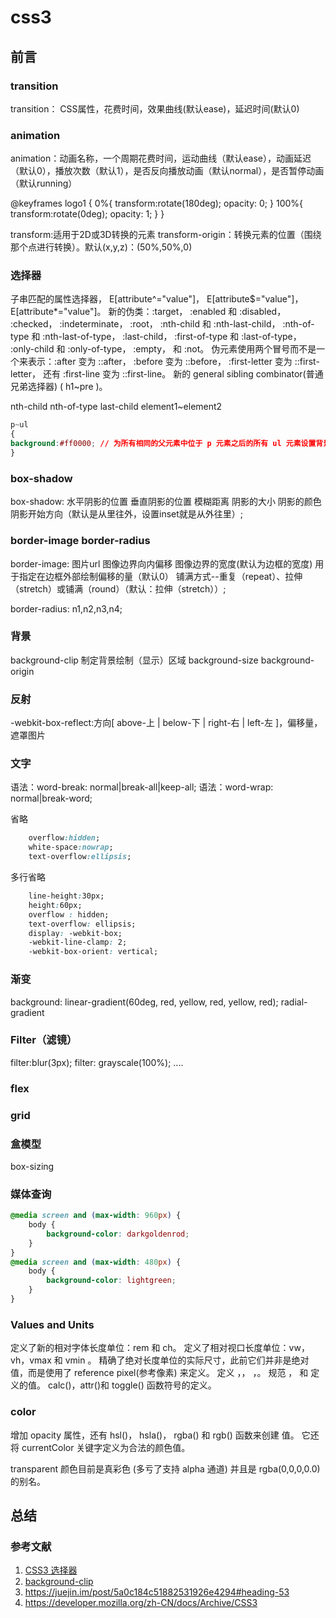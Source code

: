 # css3

## 前言

### transition

transition： CSS属性，花费时间，效果曲线(默认ease)，延迟时间(默认0)

### animation

animation：动画名称，一个周期花费时间，运动曲线（默认ease），动画延迟（默认0），播放次数（默认1），是否反向播放动画（默认normal），是否暂停动画（默认running）

@keyframes logo1 {
    0%{
        transform:rotate(180deg);
        opacity: 0;
    }
    100%{
        transform:rotate(0deg);
        opacity: 1;
    }
}

transform:适用于2D或3D转换的元素
transform-origin：转换元素的位置（围绕那个点进行转换）。默认(x,y,z)：(50%,50%,0)

### 选择器

子串匹配的属性选择器， E[attribute^="value"]， E[attribute$="value"]， E[attribute*="value"]。
新的伪类：:target， :enabled 和 :disabled， :checked， :indeterminate， :root， :nth-child 和 :nth-last-child， :nth-of-type 和 :nth-last-of-type， :last-child， :first-of-type 和 :last-of-type， :only-child 和 :only-of-type， :empty， 和 :not。
伪元素使用两个冒号而不是一个来表示：:after 变为 ::after， :before 变为 ::before， :first-letter 变为 ::first-letter， 还有 :first-line 变为 ::first-line。
新的 general sibling combinator(普通兄弟选择器)  ( h1~pre )。

nth-child
nth-of-type
last-child
element1~element2

```css
p~ul
{
background:#ff0000; // 为所有相同的父元素中位于 p 元素之后的所有 ul 元素设置背景
}
```

### box-shadow

box-shadow: 水平阴影的位置 垂直阴影的位置 模糊距离 阴影的大小 阴影的颜色 阴影开始方向（默认是从里往外，设置inset就是从外往里）;

### border-image border-radius

border-image: 图片url 图像边界向内偏移 图像边界的宽度(默认为边框的宽度) 用于指定在边框外部绘制偏移的量（默认0） 铺满方式--重复（repeat）、拉伸（stretch）或铺满（round）（默认：拉伸（stretch））;

border-radius: n1,n2,n3,n4;

### 背景

background-clip 制定背景绘制（显示）区域
background-size
background-origin

### 反射

-webkit-box-reflect:方向[ above-上 | below-下 | right-右 | left-左 ]，偏移量，遮罩图片

### 文字

语法：word-break: normal|break-all|keep-all;
语法：word-wrap: normal|break-word;

省略

```css
    overflow:hidden;
    white-space:nowrap;
    text-overflow:ellipsis;
```

多行省略

```css
    line-height:30px;
    height:60px;
    overflow : hidden;
    text-overflow: ellipsis;
    display: -webkit-box;
    -webkit-line-clamp: 2;
    -webkit-box-orient: vertical;
```

### 渐变

background: linear-gradient(60deg, red, yellow, red, yellow, red);
radial-gradient

### Filter（滤镜）

filter:blur(3px);
filter: grayscale(100%);
....

### flex

### grid

### 盒模型

box-sizing

### 媒体查询

```css
@media screen and (max-width: 960px) {
    body {
        background-color: darkgoldenrod;
    }
}
@media screen and (max-width: 480px) {
    body {
        background-color: lightgreen;
    }
}

```

### Values and Units

定义了新的相对字体长度单位：rem 和 ch。
定义了相对视口长度单位：vw，vh，vmax 和 vmin 。
精确了绝对长度单位的实际尺寸，此前它们并非是绝对值，而是使用了 reference pixel(参考像素) 来定义。
定义 <angle>，<time>， <frequency>，<resolution>。
规范 <color>，<image> 和 <position> 定义的值。
calc()，attr()和 toggle() 函数符号的定义。

### color

增加 opacity 属性，还有 hsl()， hsla()， rgba() 和 rgb() 函数来创建 <color> 值。 它还将 currentColor 关键字定义为合法的颜色值。

transparent 颜色目前是真彩色 (多亏了支持 alpha 通道) 并且是 rgba(0,0,0,0.0) 的别名。

## 总结

### 参考文献

1. [CSS3 选择器
](https://www.w3school.com.cn/cssref/css_selectors.asp)
2. [background-clip](https://developer.mozilla.org/zh-CN/docs/Web/CSS/background-clip)
3. <https://juejin.im/post/5a0c184c51882531926e4294#heading-53>
4. <https://developer.mozilla.org/zh-CN/docs/Archive/CSS3>
